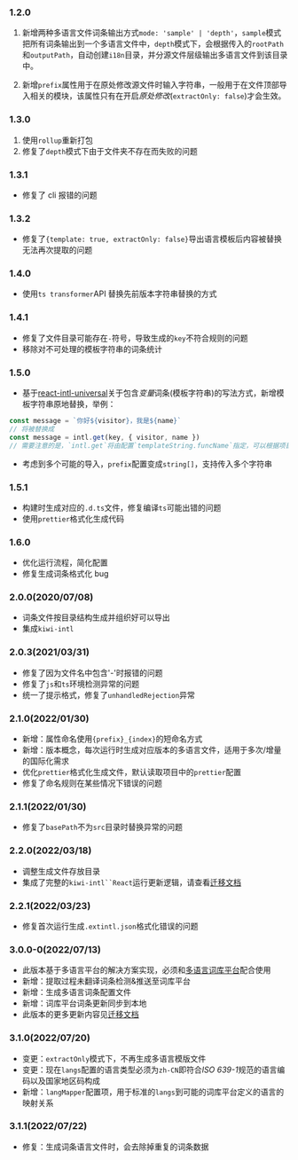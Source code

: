 ### 1.2.0

1. 新增两种多语言文件词条输出方式`mode: 'sample' | 'depth'`，`sample`模式把所有词条输出到一个多语言文件中，`depth`模式下，会根据传入的`rootPath`和`outputPath`，自动创建`i18n`目录，并分源文件层级输出多语言文件到该目录中。

2. 新增`prefix`属性用于在原处修改源文件时输入字符串，一般用于在文件顶部导入相关的模块，该属性只有在开启*原处修改*(`extractOnly: false`)才会生效。

### 1.3.0

1. 使用`rollup`重新打包
2. 修复了`depth`模式下由于文件夹不存在而失败的问题

### 1.3.1

- 修复了 cli 报错的问题

### 1.3.2

- 修复了`{template: true, extractOnly: false}`导出语言模板后内容被替换无法再次提取的问题

### 1.4.0

- 使用`ts transformer`API 替换先前版本字符串替换的方式

### 1.4.1

- 修复了文件目录可能存在`-`符号，导致生成的`key`不符合规则的问题
- 移除对不可处理的模板字符串的词条统计

### 1.5.0

- 基于[react-intl-universal](https://www.npmjs.com/package/react-intl-universal)关于包含*变量*词条(模板字符串)的写法方式，新增模板字符串原地替换，举例：

```js
const message = `你好${visitor}，我是${name}`
// 将被替换成
const message = intl.get(key, { visitor, name })
// 需要注意的是，`intl.get`将由配置`templateString.funcName`指定，可以根据项目不同选择封装适合的函数
```

- 考虑到多个可能的导入，`prefix`配置变成`string[]`，支持传入多个字符串

### 1.5.1

- 构建时生成对应的`.d.ts`文件，修复编译`ts`可能出错的问题
- 使用`prettier`格式化生成代码

### 1.6.0

- 优化运行流程，简化配置
- 修复生成词条格式化 bug

### 2.0.0(2020/07/08)

- 词条文件按目录结构生成并组织好可以导出
- 集成`kiwi-intl`

### 2.0.3(2021/03/31)

- 修复了因为文件名中包含'-'时报错的问题
- 修复了`js`和`ts`环境检测异常的问题
- 统一了提示格式，修复了`unhandledRejection`异常

### 2.1.0(2022/01/30)

- 新增：属性命名使用`{prefix}_{index}`的短命名方式
- 新增：版本概念，每次运行时生成对应版本的多语言文件，适用于多次/增量的国际化需求
- 优化`prettier`格式化生成文件，默认读取项目中的`prettier`配置
- 修复了命名规则在某些情况下错误的问题

### 2.1.1(2022/01/30)

- 修复了`basePath`不为`src`目录时替换异常的问题

### 2.2.0(2022/03/18)

- 调整生成文件存放目录
- 集成了完整的` kiwi-intl``React `运行更新逻辑，请查看[迁移文档](./docs/migrate.md)

### 2.2.1(2022/03/23)

- 修复首次运行生成`.extintl.json`格式化错误的问题

### 3.0.0-0(2022/07/13)

- 此版本基于多语言平台的解决方案实现，必须和[多语言词库平台](https://github.com/hjfruit/xiazhi)配合使用
- 新增：提取过程未翻译词条检测&推送至词库平台
- 新增：生成多语言词条配置文件
- 新增：词库平台词条更新同步到本地
- 此版本的更多更新内容见[迁移文档](./docs/migrate-v3.0.md.md)

### 3.1.0(2022/07/20)

- 变更：`extractOnly`模式下，不再生成多语言模版文件
- 变更：现在`langs`配置的语言类型必须为`zh-CN`即符合*ISO 639-1*规范的语言编码以及国家地区码构成
- 新增：`langMapper`配置项，用于标准的`langs`到可能的词库平台定义的语言的映射关系

### 3.1.1(2022/07/22)

- 修复：生成词条语言文件时，会去除掉重复的词条数据
